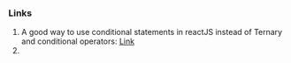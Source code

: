
### Links
1. A good way to use conditional statements in reactJS instead of Ternary and conditional operators: [Link](https://dev.to/abdoseadaa/stop-rendering-conditions-like-this-imo?ref=dailydev)
2. 